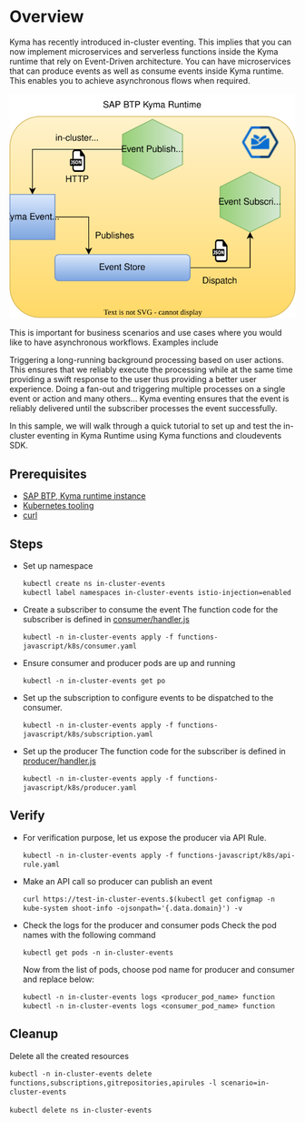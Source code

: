 # Overview

Kyma has recently introduced in-cluster eventing. This implies that you can now implement microservices and serverless functions inside the Kyma runtime that rely on Event-Driven architecture. You can have microservices that can produce events as well as consume events inside Kyma runtime. This enables you to achieve asynchronous flows when required.

![in-cluster-events](assets/in-cluster-flow.svg)

This is important for business scenarios and use cases where you would like to have asynchronous workflows. Examples include

Triggering a long-running background processing based on user actions. This ensures that we reliably execute the processing while at the same time providing a swift response to the user thus providing a better user experience.
Doing a fan-out and triggering multiple processes on a single event or action
and many others…
Kyma eventing ensures that the event is reliably delivered until the subscriber processes the event successfully.

In this sample, we will walk through a quick tutorial to set up and test the in-cluster eventing in Kyma Runtime using Kyma functions and cloudevents SDK.

## Prerequisites

* [SAP BTP, Kyma runtime instance](../prerequisites/README.md#kyma)
* [Kubernetes tooling](../prerequisites/README.md#kubernetes)
* [curl](https://curl.se/download.html)

## Steps

* Set up namespace

    ```shell
    kubectl create ns in-cluster-events
    kubectl label namespaces in-cluster-events istio-injection=enabled
    ```

* Create a subscriber to consume the event
    The function code for the subscriber is defined in [consumer/handler.js](functions-javascript/consumer/handler.js)

    ```shell
    kubectl -n in-cluster-events apply -f functions-javascript/k8s/consumer.yaml
    ```

* Ensure consumer and producer pods are up and running

    ```shell
    kubectl -n in-cluster-events get po
    ```

* Set up the subscription to configure events to be dispatched to the consumer.

    ```shell
    kubectl -n in-cluster-events apply -f functions-javascript/k8s/subscription.yaml
    ```

* Set up the producer
    The function code for the subscriber is defined in [producer/handler.js](functions-javascript/producer/handler.js)

    ```shell
    kubectl -n in-cluster-events apply -f functions-javascript/k8s/producer.yaml
    ```

## Verify

* For verification purpose, let us expose the producer via API Rule.

    ```shell
    kubectl -n in-cluster-events apply -f functions-javascript/k8s/api-rule.yaml
    ```

* Make an API call so producer can publish an event

    ```shell
    curl https://test-in-cluster-events.$(kubectl get configmap -n kube-system shoot-info -ojsonpath='{.data.domain}') -v
    ```

* Check the logs for the producer and consumer pods
  Check the pod names with the following command

    ```shell
    kubectl get pods -n in-cluster-events
    ```

   Now from the list of pods, choose pod name for producer and consumer and replace below:

    ```shell
    kubectl -n in-cluster-events logs <producer_pod_name> function
    kubectl -n in-cluster-events logs <consumer_pod_name> function
    ```

## Cleanup

Delete all the created resources

```shell
kubectl -n in-cluster-events delete functions,subscriptions,gitrepositories,apirules -l scenario=in-cluster-events

kubectl delete ns in-cluster-events
```
